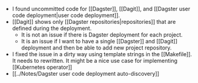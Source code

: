 - I found uncommitted code for [[Dagster]], [[Dagit]], and [[Dagster user code deployment|user code deployment]].
- [[Dagit]] shows only [[Dagster repositories|repositories]] that are defined during the deployment.
	- It is not an issue if there is Dagster deployment for each project.
	- It is an issue if I want to have a single [[Dagster]] and [[Dagit]] deployment and then be able to add new project repository.
- I fixed the issue in a dirty way using template strings in the [[Makefile]]. It needs to rewritten. It might be a nice use case for implementing [[Kubernetes operator]]
- [[../Notes/Dagster user code deployment auto-discovery]]
